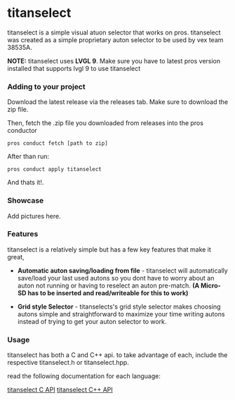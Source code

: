 # titanselect

titanselect is a simple visual atuon selector that works on pros. titanselect was created as a simple proprietary auton selector to be used by vex team 38535A.

**NOTE:** titanselect uses **LVGL 9**. Make sure you have to latest pros version installed that supports lvgl 9 to use titanselect

### Adding to your project

Download the latest release via the releases tab. Make sure to download the zip file.

Then, fetch the .zip file you downloaded from releases into the pros conductor

```pros conduct fetch [path to zip]```

After than run:

```pros conduct apply titanselect```

And thats it!.

### Showcase

Add pictures here.

### Features

titanselect is a relatively simple but has a few key features that make it great,

 - **Automatic auton saving/loading from file** - titanselect will automatically save/load your last used autons so you dont have to worry about an auton not running or having to reselect an auton pre-match. **(A Micro-SD has to be inserted and read/writeable for this to work)**

 - **Grid style Selector** - titanselects's grid style selector makes choosing autons simple and straightforward to maximize your time writing autons instead of trying to get your auton selector to work.

### Usage

titanselect has both a C and C++ api. to take advantage of each, include the respective titanselect.h or titanselect.hpp.

read the following documentation for each language:

[titanselect C API](https://github.com/tubaplayerdis/titanselect/CDOCS.MD) 
[titanselect C++ API](https://github.com/tubaplayerdis/titanselect/CPPDOCS.MD)
